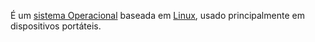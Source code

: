 É um [sistema Operacional](Sistema%20Operacional.md) baseada em [Linux](Linux.md), usado principalmente em dispositivos portáteis.